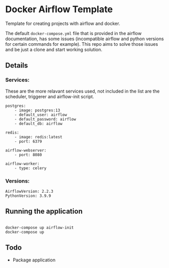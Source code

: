# Docker Airflow Template

Template for creating projects with airflow and docker.

The default `docker-compose.yml` file that is provided in the airflow documentation, has some issues (incompatible airflow and python versions for certain commands for example). This repo aims to solve those issues and be just a clone and start working solution.

## Details

### Services:

These are the more relavant services used, not included in the list are the scheduler, triggerer and airflow-init script.

```
postgres:
    - image: postgres:13
    - default_user: airflow
    - default_password: airflow
    - default_db: airflow

redis:
    - image: redis:latest
    - port: 6379

airflow-webserver:
    - port: 8080

airflow-worker:
    - type: celery
```

### Versions:

```
AirflowVersion: 2.2.3
PythonVersion: 3.9.9
```

## Running the application

```

docker-compose up airflow-init
docker-compose up

```

## Todo

- Package application
